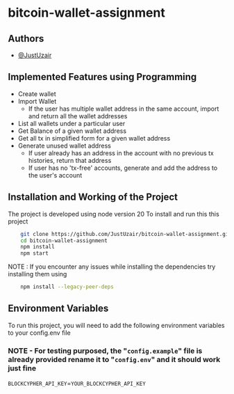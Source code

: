 # bitcoin-wallet-assignment

## Authors

- [@JustUzair](https://www.github.com/JustUzair)

## Implemented Features using Programming

- Create wallet
- Import Wallet
    - If the user has multiple wallet address in the same account, import and return all the wallet addresses
- List all wallets under a particular user
- Get Balance of a given wallet address
- Get all tx in simplified form for a given wallet address
- Generate unused wallet address
    - If user already has an address in the account with no previous tx histories, return that address
    - If user has no 'tx-free' accounts, generate and add the address to the user's account


## Installation and Working of the Project

The project is developed using node version 20
To install and run this this project

```bash
    git clone https://github.com/JustUzair/bitcoin-wallet-assignment.git
    cd bitcoin-wallet-assignment
    npm install
    npm start
```

NOTE : If you encounter any issues while installing the dependencies try installing them using

```bash
    npm install --legacy-peer-deps
```


## Environment Variables

To run this project, you will need to add the following environment variables to your config.env file

### NOTE - For testing purposed, the "`config.example`" file is already provided rename it to "`config.env`" and it should work just fine

`BLOCKCYPHER_API_KEY`=`YOUR_BLOCKCYPHER_API_KEY`
